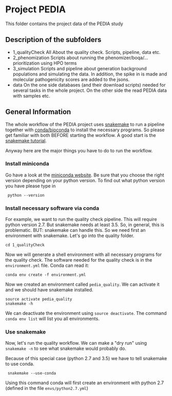 # Project PEDIA

This folder contains the project data of the PEDIA study

## Description of the subfolders

* 1_qualityCheck
    All About the quality check. Scripts, pipeline, data etc.
* 2_phenomization
    Scripts about running the phenomizer/boqa/... prioritization using HPO terms
* 3_simulation
    Scripts and pipeline about generation background populations and simulating the data.
    In addition, the spike in is made and molecular pathogenicity scores are added to the jsons.
* data
    On the one side databases (and their download scripts) needed for several tasks in the whole project. On the other side the read PEDIA data with samples etc.


## General Information

The whole workflow of the PEDIA project uses [snakemake](https://snakemake.readthedocs.io/) to run a pipeline together with [conda/bioconda](https://bioconda.github.io/) to install the necessary programs. So please get familiar with both BEFORE starting the workflow. A good start is the [snakemake tutorial](https://snakemake.readthedocs.io/en/stable/tutorial/tutorial.html).

Anyway here are the major things you have to do to run the workflow.

### Install miniconda

Go have a look at the [miniconda website](https://conda.io/miniconda.html). Be sure that you choose the right version depending on your python version. To find out what python version you have please type in

```
 python --version
```

### Install necessary software via conda

For example, we want to run the quality check pipeline. This will require python version 2.7. But snakemake needs at least 3.5. So, in general, this is problematic. BUT: snakemake can handle this. So we need first an environment with snakemake. Let's go into the quality folder.

```
cd 1_qualityCheck
```

Now we will generate a shell environment with all necessary programs for the quality check. The software needed for the quality check is in the `environment.yml` file. Conda can read it:

```
conda env create -f environment.yml
```

Now we created an environment called `pedia_quality`. We can activate it and we should have snakemake installed.

```
source activate pedia_quality
snakemake -h
```
We can deactivate the environment using `source deactivate`. The command `conda env list` will list you all environments.

### Use snakemake

Now, let's run the quality workflow. We can make a "dry run" using `snakemake -n` to see what snakemake would probably do.

Because of this special case (python 2.7 and 3.5) we have to tell snakemake to use conda.

```
 snakemake --use-conda
```

Using this command conda will first create an environment with python 2.7 (defined in the file `envs/python2.7.yml`)
